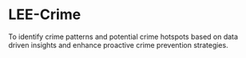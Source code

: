 # LEE-Crime
To identify crime patterns and potential crime hotspots based on data driven insights and enhance proactive crime prevention strategies.

